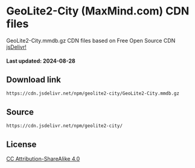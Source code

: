 # GeoLite2-City (MaxMind.com) CDN files

GeoLite2-City.mmdb.gz CDN files based on Free Open Source CDN [jsDelivr!](https://www.jsdelivr.com/) 

#### Last updated: 2024-08-28

## Download link
```
https://cdn.jsdelivr.net/npm/geolite2-city/GeoLite2-City.mmdb.gz
```

## Source
```
https://cdn.jsdelivr.net/npm/geolite2-city/
```

## License
[CC Attribution-ShareAlike 4.0](https://dev.maxmind.com/geoip/geolite2-free-geolocation-data?lang=en)
